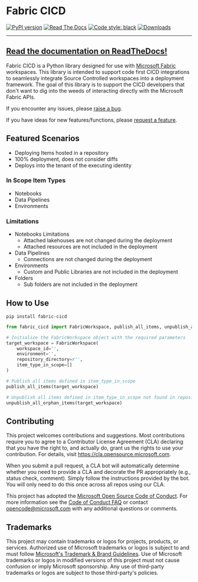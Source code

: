 # Fabric CICD
[![PyPI version](https://badge.fury.io/py/fabric-cicd.svg)](https://badge.fury.io/py/fabric-cicd)
[![Read The Docs](https://readthedocs.org/projects/fabric-cicd/badge/?version=latest&style=flat)](https://readthedocs.org/projects/fabric-cicd/)
[![Code style: black](https://img.shields.io/badge/code%20style-black-000000.svg)](https://github.com/psf/black)
[![Downloads](https://static.pepy.tech/badge/fabric-cicd)](https://pepy.tech/project/fabric-cicd)

---
[Read the documentation on ReadTheDocs!](https://fabric-cicd.readthedocs.io/en/stable/)
---

Fabric CICD is a Python library designed for use with [Microsoft Fabric](https://learn.microsoft.com/en-us/fabric/) workspaces. This library is intended to support code first CICD integrations to seamlessly integrate Source Controlled workspaces into a deployment framework.  The goal of this library is to support the CICD developers that don't want to dig into the weeds of interacting directly with the Microsoft Fabric APIs.  

If you encounter any issues, please [raise a bug](https://github.com/microsoft/fabric-cicd/issues/new?assignees=&labels=&projects=&template=bug_report.md&title=).

If you have ideas for new features/functions, please [request a feature](https://github.com/microsoft/fabric-cicd/issues/new?assignees=&labels=&projects=&template=feature_request.md&title=).

## Featured Scenarios
- Deploying Items hosted in a repository
- 100% deployment, does not consider diffs
- Deploys into the tenant of the executing identity

### In Scope Item Types
  - Notebooks
  - Data Pipelines
  - Environments
  
### Limitations
  - Notebooks Limitations
    - Attached lakehouses are not changed during the deployment
    - Attached resources are not included in the deployment
  - Data Pipelines
    - Connections are not changed during the deployment
  - Environments
    - Custom and Public Libraries are not included in the deployment
  - Folders
    - Sub folders are not included in the deployment
    
## How to Use
```shell
pip install fabric-cicd
```

```python
from fabric_cicd import FabricWorkspace, publish_all_items, unpublish_all_orphan_items

# Initialize the FabricWorkspace object with the required parameters
target_workspace = FabricWorkspace(
    workspace_id='',
    environment='',
    repository_directory=r'',
    item_type_in_scope=[]
)

# Publish all items defined in item_type_in_scope
publish_all_items(target_workspace)

# Unpublish all items defined in item_type_in_scope not found in repository
unpublish_all_orphan_items(target_workspace)
```

## Contributing

This project welcomes contributions and suggestions.  Most contributions require you to agree to a
Contributor License Agreement (CLA) declaring that you have the right to, and actually do, grant us
the rights to use your contribution. For details, visit https://cla.opensource.microsoft.com.

When you submit a pull request, a CLA bot will automatically determine whether you need to provide
a CLA and decorate the PR appropriately (e.g., status check, comment). Simply follow the instructions
provided by the bot. You will only need to do this once across all repos using our CLA.

This project has adopted the [Microsoft Open Source Code of Conduct](https://opensource.microsoft.com/codeofconduct/).
For more information see the [Code of Conduct FAQ](https://opensource.microsoft.com/codeofconduct/faq/) or
contact [opencode@microsoft.com](mailto:opencode@microsoft.com) with any additional questions or comments.

## Trademarks

This project may contain trademarks or logos for projects, products, or services. Authorized use of Microsoft 
trademarks or logos is subject to and must follow 
[Microsoft's Trademark & Brand Guidelines](https://www.microsoft.com/en-us/legal/intellectualproperty/trademarks/usage/general).
Use of Microsoft trademarks or logos in modified versions of this project must not cause confusion or imply Microsoft sponsorship.
Any use of third-party trademarks or logos are subject to those third-party's policies.
